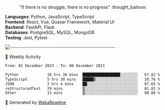 <p align="center"> 
  "If there is no struggle, there is no progress" :thought_balloon:
</p>

<p align="left">
  <strong>Languages</strong>: Python, JavaScript, TypeScript<br>
  <strong>Frontend</strong>: React, Vue, Quasar Framework, Material UI<br>
  <strong>Backend</strong>: FastAPI, Flask<br>
  <strong>Databases</strong>: PostgreSQL, MySQL, MongoDB<br>
  <strong>Testing</strong>: Jest, Pytest<br>
</p>

![-----------------------------------------------------](https://raw.githubusercontent.com/andreasbm/readme/master/assets/lines/vintage.png)

🎯 Weekly Activity

<!--START_SECTION:waka-->

```txt
From: 01 December 2023 - To: 08 December 2023

Python             18 hrs 26 mins  █████████████████░░░░░░░░   67.82 %
TypeScript         5 hrs 38 mins   █████▒░░░░░░░░░░░░░░░░░░░   20.76 %
JSON               2 hrs 4 mins    ██░░░░░░░░░░░░░░░░░░░░░░░   07.65 %
reStructuredText   29 mins         ▒░░░░░░░░░░░░░░░░░░░░░░░░   01.81 %
Other              13 mins         ▒░░░░░░░░░░░░░░░░░░░░░░░░   00.80 %
```

<!--END_SECTION:waka-->


🚀 Generated by [WakaReadme](https://github.com/athul/waka-readme)
